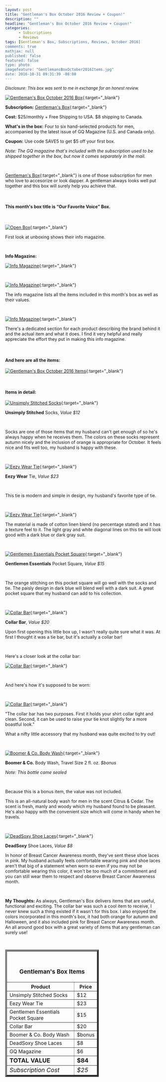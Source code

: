```yaml
---
layout: post
title: "Gentleman's Box October 2016 Review + Coupon!"
description: ""
headline: "Gentleman's Box October 2016 Review + Coupon!"
categories: 
      - Subscriptions
      - Reviews
tags: [Gentleman's Box, Subscriptions, Reviews, October 2016]
comments: true
mathjax: null
published: false
featured: false
type: photo
imagefeature: "GentlemansBoxOctober2016Items.jpg"
date: 2016-10-31 09:31:39 -08:00
---
```


<i><font size="2">Disclosure: This box was sent to me in exchange for an honest review.</font></i>

[![Gentleman's Box October 2016 Box](http://whatsupmailbox.com/images/GentlemansBoxOctober2016Box.jpg)](http://mbsy.co/d7GnS){:target="_blank"}

**Subscription:** [Gentleman's Box](http://mbsy.co/d7GnS"){:target="_blank"}

**Cost:** $25/monthly + Free Shipping to USA. $8 shipping to Canada.

**What's in the box:** Four to six hand-selected products for men, accompanied by the latest issue of GQ Magazine (U.S. and Canada only).

**Coupon:** Use code SAVE5 to get $5 off your first box.

*Note: The GQ magazine that's included with the subscription used to be shipped together in the box, but now it comes separately in the mail.*

<br>

[Gentleman's Box](http://mbsy.co/d7GnS"){:target="_blank"} is one of those subscription for men who love to accesorize or look dapper. A gentleman always looks well put together and this box will surely help you achieve that.

<br>

<H4>This month's box title is “Our Favorite Voice” Box.</H4>

<br>


[![Open Box](http://whatsupmailbox.com/images/GentlemansBoxOctober2016OpenBox.jpg)](http://mbsy.co/d7GnS){:target="_blank"}

First look at unboxing shows their info magazine.

<br>

<p><b>Info Magazine:</b></p>

[![Info Magazine](http://whatsupmailbox.com/images/GentlemansBoxOctober2016Info.jpg)](http://mbsy.co/d7GnS){:target="_blank"}

<br>

[![Info Magazine](http://whatsupmailbox.com/images/GentlemansBoxOctober2016Info02.jpg)](http://mbsy.co/d7GnS){:target="_blank"}

The info magazine lists all the items included in this month's box as well as their values.

<br>

[![Info Magazine](http://whatsupmailbox.com/images/GentlemansBoxOctober2016Info03.jpg)](http://mbsy.co/d7GnS){:target="_blank"}

There's a dedicated section for each product describing the brand behind it and the actual item and what it does. I find it very helpful and really appreciate the effort they put in making this info magazine.

<br>

<H4>And here are all the items:</H4>

[![Gentleman's Box October 2016 Items](http://whatsupmailbox.com/images/GentlemansBoxOctober2016Items.jpg)](http://mbsy.co/d7GnS){:target="_blank"}

<br>

<H4>Items in detail:</H4>

[![Unsimply Stitched Socks](http://whatsupmailbox.com/images/GentlemansBoxOctober2016UnsimplyStitchedSocks.jpg)](http://mbsy.co/d7GnS){:target="_blank"}

**Unsimply Stitched** Socks, *Value $12*

<br>

Socks are one of those items that my husband can't get enough of so he's always happy when he receives them. The colors on these socks represent autumn nicely and the inclusion of orange is appropriate for October. It feels nice and fits well too, my husband is happy with these.

<br>

[![Eezy Wear Tie](http://whatsupmailbox.com/images/GentlemansBoxOctober2016EezyWearTie.jpg)](http://mbsy.co/d7GnS){:target="_blank"}

**Eezy Wear** Tie, *Value $23*

<br>

This tie is modern and simple in design, my husband's favorite type of tie.

<br>

[![Eezy Wear Tie](http://whatsupmailbox.com/images/GentlemansBoxOctober2016EezyWearTie02.jpg)](http://mbsy.co/d7GnS){:target="_blank"}

The material is made of cotton linen blend (no percentage stated) and it has a texture feel to it. The light gray and white diagonal lines on this tie will look good with a dark blue or dark gray suit.

<br>

[![Gentlemen Essentials Pocket Square](http://whatsupmailbox.com/images/GentlemansBoxOctober2016GentlemenEssentialsPocketSquare.jpg)](http://mbsy.co/d7GnS){:target="_blank"}

**Gentlemen Essentials** Pocket Square, *Value $15*

<br>

The orange stitching on this pocket square will go well with the socks and tie. The paisly design in dark blue will blend well with a dark suit. A great pocket square that my husband can add to his collection.

<br>

[![Collar Bar](http://whatsupmailbox.com/images/GentlemansBoxOctober2016CollarBar.jpg)](http://mbsy.co/d7GnS){:target="_blank"}

**Collar Bar**, *Value $20*

Upon first opening this little box up, I wasn't really quite sure what it was. At first I thought it was a tie bar, but it's actually a collar bar!

<br>

Here's a closer look at the collar bar:

[![Collar Bar](http://whatsupmailbox.com/images/GentlemansBoxOctober2016CollarBar02.jpg)](http://mbsy.co/d7GnS){:target="_blank"}

<br>

And here's how it's supposed to be worn:

<br>

[![Collar Bar](http://whatsupmailbox.com/images/GentlemansBoxOctober2016CollarBarInfo.jpg)](http://mbsy.co/d7GnS){:target="_blank"}

"The collar bar has two purposes. First it holds your shirt collar tight and clean. Second, it can be used to raise your tie knot slightly for a more boastful look."

What a nifty little accessory that my husband was quite excited to try out!

<br>

[![Boomer & Co. Body Wash](http://whatsupmailbox.com/images/GentlemansBoxOctober2016BoomerCoOrganicWash.jpg)](http://mbsy.co/d7GnS){:target="_blank"}

**Boomer & Co.** Body Wash, Travel Size 2 fl. oz. *$bonus*

*Note: This bottle came sealed*

<br>

Because this is a bonus item, the value was not included.

This is an all-natural body wash for men in the scent Citrus & Cedar. The scent is fresh, manly and woody which my husband found to be pleasant. He's also happy with the convenient size which will come in handy when he travels.

<br>

[![DeadSoxy Shoe Laces](http://whatsupmailbox.com/images/GentlemansBoxOctober2016CollarBar.jpg)](http://mbsy.co/d7GnS){:target="_blank"}

**DeadSoxy** Shoe Laces, *Value $8*

In honor of Breast Cancer Awareness month, they've sent these shoe laces in pink. My husband actually feels comfortable wearing pink and shoe laces aren't that big of a statement when worn so even if you may not be comfortable wearing this color, it won't be too much of a commitment and you can still wear them to respect and observe Breast Cancer Awareness month.

<br>

<i class="icon-exclamation-sign"></i> **My Thoughts:** As always, Gentleman's Box delivers items that are useful, functional and exciting. The collar bar was such a cool item to receive, I never knew such a thing existed if it wasn't for this box. I also enjoyed the colors incorporated in this month's box, it had both orange for autumn and Halloween, and it also included pink for Breast Cancer Awareness month. An all around good box with a great variety of items that any gentleman can surely use!

<br>

<TABLE  BORDER="5" style="width:60%">
   <TR>
      <TH COLSPAN="2">
         <H3><BR><center>Gentleman's Box Items</center></H3>
      </TH>
   </TR>
      <TH>Product</TH>
      <TH>Price</TH>
  <TR>
      <TD>Unsimply Stitched Socks</TD>
      <TD>$12</TD>
   </TR>
   <TR>
      <TD>Eezy Wear Tie</TD>
      <TD>$23</TD>
   </TR>
  <TR>
      <TD>Gentlemen Essentials Pocket Square</TD>
      <TD>$15</TD>
   </TR>
   <TR>
      <TD>Collar Bar</TD>
      <TD>$20</TD>
   </TR>
   <TR>
      <TD>Boomer & Co. Body Wash</TD>
      <TD>$bonus</TD>
   </TR>
   <TR>
      <TD>DeadSoxy Shoe Laces</TD>
      <TD>$8</TD>
   </TR>
   <TR>
      <TD>GQ Magazine</TD>
      <TD>$6</TD>
   </TR>
   <TR>
      <TD><b><big>TOTAL VALUE</big></b></TD>
      <TD><b><big>$84</big></b></TD>
   </TR>
   <TR>
      <TD><i><big>Subscription Cost</big></i></TD>
      <TD><i><big>$25</big></i></TD>
   </TR>
</TABLE>
